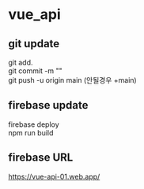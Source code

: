 # vue_api

## git update
git add.   
git commit -m ""   
git push -u origin main (안될경우 +main)   

## firebase update
firebase deploy   
npm run build   

## firebase URL
https://vue-api-01.web.app/   
